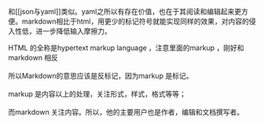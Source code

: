 
和[[json与yaml]]类似。yaml之所以有存在价值，也在于其阅读和编辑起来更方便。markdown相比于html，用更少的标记符号就能实现同样的效果，对内容的侵入性低，进一步降低输入摩擦力。

HTML 的全称是hypertext markup language ，注意里面的markup ，刚好和markdown 相反<br><br>所以Markdown的意思应该是反标记，因为markup 是标记。<br><br>markup 是内容以上的处理，关注形式，样式，格式等等；<br><br>而markdown 关注内容。所以，他的主要用户也是作者，编辑和文档撰写者。
